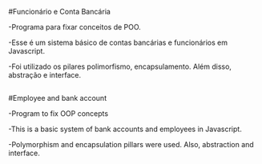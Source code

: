 #Funcionário e Conta Bancária

-Programa para fixar conceitos de POO.

-Esse é um sistema básico de contas bancárias e funcionários em Javascript.

-Foi utilizado os pilares polimorfismo, encapsulamento. Além disso, abstração e interface.
##

#Employee and bank account

-Program to fix OOP concepts

-This is a basic system of bank accounts and employees in Javascript.

-Polymorphism and encapsulation pillars were used. Also, abstraction and interface.
